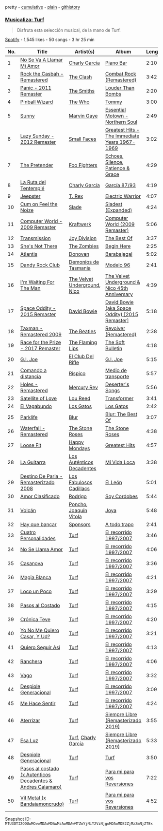 pretty - [cumulative](/playlists/cumulative/37i9dQZF1DXcX7ZBjTCIeL.md) - [plain](/playlists/plain/37i9dQZF1DXcX7ZBjTCIeL) - [githistory](https://github.githistory.xyz/mackorone/spotify-playlist-archive/blob/main/playlists/plain/37i9dQZF1DXcX7ZBjTCIeL)

### [Musicaliza: Turf](https://open.spotify.com/playlist/37i9dQZF1DXcX7ZBjTCIeL)

> Disfruta esta selección musical, de la mano de Turf.

[Spotify](https://open.spotify.com/user/spotify) - 1,545 likes - 50 songs - 3 hr 25 min

| No. | Title | Artist(s) | Album | Length |
|---|---|---|---|---|
| 1 | [No Se Va A Llamar Mi Amor](https://open.spotify.com/track/5HWfFv6sEBnpfRgJYOSCPv) | [Charly García](https://open.spotify.com/artist/3jO7X5KupvwmWTHGtHgcgo) | [Piano Bar](https://open.spotify.com/album/17utekM9a95MchXbkbh47k) | 2:10 |
| 2 | [Rock the Casbah \- Remastered](https://open.spotify.com/track/56KqaFSGTb7ifpt16t5Y1N) | [The Clash](https://open.spotify.com/artist/3RGLhK1IP9jnYFH4BRFJBS) | [Combat Rock \(Remastered\)](https://open.spotify.com/album/1ZH5g1RDq3GY1OvyD0w0s2) | 3:42 |
| 3 | [Panic \- 2011 Remaster](https://open.spotify.com/track/64D3dzWyj0GpQT1AHx4kbK) | [The Smiths](https://open.spotify.com/artist/3yY2gUcIsjMr8hjo51PoJ8) | [Louder Than Bombs](https://open.spotify.com/album/45StnugV9WQMQwk4rRoTy8) | 2:20 |
| 4 | [Pinball Wizard](https://open.spotify.com/track/6LbbHFEajG9e4m0G3L47c4) | [The Who](https://open.spotify.com/artist/67ea9eGLXYMsO2eYQRui3w) | [Tommy](https://open.spotify.com/album/5cT7ee1sy2oEbFalP4asS4) | 3:00 |
| 5 | [Sunny](https://open.spotify.com/track/6IFSPx3lqkw0ri4OJkTkLl) | [Marvin Gaye](https://open.spotify.com/artist/3koiLjNrgRTNbOwViDipeA) | [Essential Motown \- Northern Soul](https://open.spotify.com/album/6llfYTUM6CoaKRl4K2MFtc) | 2:49 |
| 6 | [Lazy Sunday \- 2012 Remaster](https://open.spotify.com/track/2HVE1zWqkWiES5XZs1uuOq) | [Small Faces](https://open.spotify.com/artist/1YqGsKpdixxSVgpfaL2AEQ) | [Greatest Hits \- The Immediate Years 1967\-1969](https://open.spotify.com/album/0cO2uSBkGgniN35oeuaUCM) | 3:02 |
| 7 | [The Pretender](https://open.spotify.com/track/7x8dCjCr0x6x2lXKujYD34) | [Foo Fighters](https://open.spotify.com/artist/7jy3rLJdDQY21OgRLCZ9sD) | [Echoes, Silence, Patience & Grace](https://open.spotify.com/album/3ilXDEG0xiajK8AbqboeJz) | 4:29 |
| 8 | [La Ruta del Tentempié](https://open.spotify.com/track/4SbQ9hU0Ve1gT1kAni022P) | [Charly García](https://open.spotify.com/artist/3jO7X5KupvwmWTHGtHgcgo) | [García 87/93](https://open.spotify.com/album/7yNFDuCsXe2P0DSenIMKxk) | 4:19 |
| 9 | [Jeepster](https://open.spotify.com/track/5BUVbe6Zt1jVgKFKMdp0p0) | [T\. Rex](https://open.spotify.com/artist/3dBVyJ7JuOMt4GE9607Qin) | [Electric Warrior](https://open.spotify.com/album/2wnq5e000z2hT7qS2F8jZ5) | 4:07 |
| 10 | [Cum on Feel the Noize](https://open.spotify.com/track/1agVrzicFWExgEiAtk8lmr) | [Slade](https://open.spotify.com/artist/10n5lhNDoSMUHWLlnST1yw) | [Sladest \(Expanded\)](https://open.spotify.com/album/0gAA09tbZAALAGebq8R3mW) | 4:24 |
| 11 | [Computer World \- 2009 Remaster](https://open.spotify.com/track/1Q8n7UU4pULe4Mf1m3DxCm) | [Kraftwerk](https://open.spotify.com/artist/0dmPX6ovclgOy8WWJaFEUU) | [Computer World \(2009 Remaster\)](https://open.spotify.com/album/42hCHiMtfs7mfBTVX3V6k7) | 5:06 |
| 12 | [Transmission](https://open.spotify.com/track/69aXQyUnUC0BWgATlSWNB2) | [Joy Division](https://open.spotify.com/artist/432R46LaYsJZV2Gmc4jUV5) | [The Best Of](https://open.spotify.com/album/0p8Zy0wEzDYiFDcSt07UHe) | 3:37 |
| 13 | [She's Not There](https://open.spotify.com/track/3dzW0SoVNyJTWWJimX8stj) | [The Zombies](https://open.spotify.com/artist/2jgPkn6LuUazBoBk6vvjh5) | [Begin Here](https://open.spotify.com/album/1vWVHhniWzqyNC0UzDDGs4) | 2:25 |
| 14 | [Atlantis](https://open.spotify.com/track/0kcEK7YuNNfE7jiTnXS1cm) | [Donovan](https://open.spotify.com/artist/6vLlQYujOujIrm7zAKzEdG) | [Barabajagal](https://open.spotify.com/album/4VAPvQJAFVGj23TnytksLy) | 5:02 |
| 15 | [Dandy Rock Club](https://open.spotify.com/track/3pd4feKi3B45PmljLXxP18) | [Demonios de Tasmania](https://open.spotify.com/artist/0mARcA4ibtJXGnWhEJa9Z0) | [Modelo 96](https://open.spotify.com/album/2uGNKMnLRyyBPNFh7X1qho) | 2:41 |
| 16 | [I'm Waiting For The Man](https://open.spotify.com/track/3fElupNRLRJ0tbUDahPrAb) | [The Velvet Underground](https://open.spotify.com/artist/1nJvji2KIlWSseXRSlNYsC), [Nico](https://open.spotify.com/artist/0IwlY33zbBXN7zlS9DP2Cj) | [The Velvet Underground & Nico 45th Anniversary](https://open.spotify.com/album/4xwx0x7k6c5VuThz5qVqmV) | 4:39 |
| 17 | [Space Oddity \- 2015 Remaster](https://open.spotify.com/track/72Z17vmmeQKAg8bptWvpVG) | [David Bowie](https://open.spotify.com/artist/0oSGxfWSnnOXhD2fKuz2Gy) | [David Bowie \(aka Space Oddity\) \[2015 Remaster\]](https://open.spotify.com/album/1ay9Z4R5ZYI2TY7WiDhNYQ) | 5:18 |
| 18 | [Taxman \- Remastered 2009](https://open.spotify.com/track/4BRkPBUxOYffM2QXVlq7aC) | [The Beatles](https://open.spotify.com/artist/3WrFJ7ztbogyGnTHbHJFl2) | [Revolver \(Remastered\)](https://open.spotify.com/album/3PRoXYsngSwjEQWR5PsHWR) | 2:38 |
| 19 | [Race for the Prize \- 2017 Remaster](https://open.spotify.com/track/1RZlGlz8eXT1KmJYpqFRzH) | [The Flaming Lips](https://open.spotify.com/artist/16eRpMNXSQ15wuJoeqguaB) | [The Soft Bulletin](https://open.spotify.com/album/1mJFgPeuLhU1PzLNBURdJC) | 4:18 |
| 20 | [G.I\. Joe](https://open.spotify.com/track/5QweJVDNoVnQhugMv4OyoS) | [El Club Del Rifle](https://open.spotify.com/artist/27eER4JZvs0SXaFYK0UJNw) | [G.I\. Joe](https://open.spotify.com/album/3bTNWJgjFoGdmORs7S7npP) | 5:15 |
| 21 | [Comando a distancia](https://open.spotify.com/track/5pDgpvMvVBHGmUf6w4NED3) | [Ríspico](https://open.spotify.com/artist/6OhLpYmaC1EJSiacgScddz) | [Medio de transporte](https://open.spotify.com/album/6GDh94Edx3qOR8KsOR50Ca) | 5:57 |
| 22 | [Holes \- Remastered](https://open.spotify.com/track/55mEIzlNXYiUXoYgx9S4PI) | [Mercury Rev](https://open.spotify.com/artist/77oD8X9qLXZhpbCjv53l5n) | [Deserter's Songs](https://open.spotify.com/album/7djamhNmvVLPDg9FbO149d) | 5:56 |
| 23 | [Satellite of Love](https://open.spotify.com/track/5WyuRWUcOOhAic0tj9Pl28) | [Lou Reed](https://open.spotify.com/artist/42TFhl7WlMRXiNqzSrnzPL) | [Transformer](https://open.spotify.com/album/5SqbMEyAt8332ISGiLX0St) | 3:41 |
| 24 | [El Vagabundo](https://open.spotify.com/track/3NiuFVMAPg7X8X5hxqVJQP) | [Los Gatos](https://open.spotify.com/artist/7wL1RaL0IEr7bK2WKV9sEU) | [Los Gatos](https://open.spotify.com/album/0vTTjKizDeDsQJKzdT7s8G) | 2:42 |
| 25 | [Parklife](https://open.spotify.com/track/3mqRLlD9j92BBv1ueFhJ1l) | [Blur](https://open.spotify.com/artist/7MhMgCo0Bl0Kukl93PZbYS) | [Blur: The Best Of](https://open.spotify.com/album/1bgkxe4t0HNeLn9rhrx79x) | 3:07 |
| 26 | [Waterfall \- Remastered](https://open.spotify.com/track/4CWgqHRJjDLd2PCedMz8eY) | [The Stone Roses](https://open.spotify.com/artist/1lYT0A0LV5DUfxr6doRP3d) | [The Stone Roses](https://open.spotify.com/album/0um9FI6BLBldL5POP4D4Cw) | 4:38 |
| 27 | [Loose Fit](https://open.spotify.com/track/6GMJZexPddSAgJu0qp76UE) | [Happy Mondays](https://open.spotify.com/artist/339DNkQkuhHKEcHw6oK8f0) | [Greatest Hits](https://open.spotify.com/album/4KapcT8hGnauYnTSmxAkKh) | 4:57 |
| 28 | [La Guitarra](https://open.spotify.com/track/6aPoVnA9UDncMyKgTAicsO) | [Los Auténticos Decadentes](https://open.spotify.com/artist/3HrbmsYpKjWH1lzhad7alj) | [Mi Vida Loca](https://open.spotify.com/album/2wV2nY2P5vHYiUNTWWzXj5) | 3:38 |
| 29 | [Destino De Paria \- Remasterizado 2008](https://open.spotify.com/track/6UzC2KDdfl9DQgtLKJFL8M) | [Los Fabulosos Cadillacs](https://open.spotify.com/artist/2FS22haX3FYbyOsUAkuYqZ) | [El León](https://open.spotify.com/album/3ECynr5YW2UuIJFPOGve9H) | 5:01 |
| 30 | [Amor Clasificado](https://open.spotify.com/track/5MK642wCaNr9hRDZ3kWyDX) | [Rodrigo](https://open.spotify.com/artist/235Vf4hkmwvxjVEMuCbRxm) | [Soy Cordobes](https://open.spotify.com/album/20PWLBvxLIh1mo0Cq4tek3) | 5:44 |
| 31 | [Volcán](https://open.spotify.com/track/6UsgX2tkvWXDk8MKLh2e8I) | [Poncho](https://open.spotify.com/artist/4ADdzb8h9qQTE8XPmSxY8r), [Joaquín Vitola](https://open.spotify.com/artist/4GHo23JMbtceTkGJdnEaXd) | [Joya](https://open.spotify.com/album/4AMYEdyQWIvwyRzXZF0FA0) | 5:48 |
| 32 | [Hay que bancar](https://open.spotify.com/track/5fslijor11gHQNgFpRBe6h) | [Sponsors](https://open.spotify.com/artist/7DJFfmhhEYgHVtcjXmygUM) | [A todo trapo](https://open.spotify.com/album/0acwRdeBXSt8S3ugf4KTTe) | 2:41 |
| 33 | [Cuatro Personalidades](https://open.spotify.com/track/5BpX9Ekab2m8S2jZHrcL5Z) | [Turf](https://open.spotify.com/artist/0Zncosr79q01riJYbSBNA1) | [El recorrido 1997/2007](https://open.spotify.com/album/6Yzzea9v0KPxDAbOf7S5tB) | 3:46 |
| 34 | [No Se Llama Amor](https://open.spotify.com/track/70zMA8phhIznXMoioQNkzE) | [Turf](https://open.spotify.com/artist/0Zncosr79q01riJYbSBNA1) | [El recorrido 1997/2007](https://open.spotify.com/album/6Yzzea9v0KPxDAbOf7S5tB) | 4:06 |
| 35 | [Casanova](https://open.spotify.com/track/427Oj4vnJR4TUXq6RNA0GQ) | [Turf](https://open.spotify.com/artist/0Zncosr79q01riJYbSBNA1) | [El recorrido 1997/2007](https://open.spotify.com/album/6Yzzea9v0KPxDAbOf7S5tB) | 3:36 |
| 36 | [Magia Blanca](https://open.spotify.com/track/7BKSAWyKkncSvpR6zfgoet) | [Turf](https://open.spotify.com/artist/0Zncosr79q01riJYbSBNA1) | [El recorrido 1997/2007](https://open.spotify.com/album/6Yzzea9v0KPxDAbOf7S5tB) | 4:21 |
| 37 | [Loco un Poco](https://open.spotify.com/track/3tmAuUXVh4Dk9v22q0nXQ8) | [Turf](https://open.spotify.com/artist/0Zncosr79q01riJYbSBNA1) | [El recorrido 1997/2007](https://open.spotify.com/album/6Yzzea9v0KPxDAbOf7S5tB) | 3:29 |
| 38 | [Pasos al Costado](https://open.spotify.com/track/5HAS44AAAxcsomPBHGd4zK) | [Turf](https://open.spotify.com/artist/0Zncosr79q01riJYbSBNA1) | [El recorrido 1997/2007](https://open.spotify.com/album/6Yzzea9v0KPxDAbOf7S5tB) | 4:15 |
| 39 | [Crónica Teve](https://open.spotify.com/track/1vjTW3yaO0ymjGP9XuGN7N) | [Turf](https://open.spotify.com/artist/0Zncosr79q01riJYbSBNA1) | [El recorrido 1997/2007](https://open.spotify.com/album/6Yzzea9v0KPxDAbOf7S5tB) | 4:20 |
| 40 | [Yo No Me Quiero Casar, Y Ud?](https://open.spotify.com/track/0WItXokpCGO3QoesREuW8p) | [Turf](https://open.spotify.com/artist/0Zncosr79q01riJYbSBNA1) | [El recorrido 1997/2007](https://open.spotify.com/album/6Yzzea9v0KPxDAbOf7S5tB) | 3:21 |
| 41 | [Quiero Seguir Así](https://open.spotify.com/track/5QMsH3AkqbAJ1XhjQuMhR9) | [Turf](https://open.spotify.com/artist/0Zncosr79q01riJYbSBNA1) | [El recorrido 1997/2007](https://open.spotify.com/album/6Yzzea9v0KPxDAbOf7S5tB) | 4:13 |
| 42 | [Ranchera](https://open.spotify.com/track/6DzNpi7gE5kofHk0oiI1VR) | [Turf](https://open.spotify.com/artist/0Zncosr79q01riJYbSBNA1) | [El recorrido 1997/2007](https://open.spotify.com/album/6Yzzea9v0KPxDAbOf7S5tB) | 4:06 |
| 43 | [Vago](https://open.spotify.com/track/5PNzOCJ5DFlBHw02NkrmcH) | [Turf](https://open.spotify.com/artist/0Zncosr79q01riJYbSBNA1) | [El recorrido 1997/2007](https://open.spotify.com/album/6Yzzea9v0KPxDAbOf7S5tB) | 3:32 |
| 44 | [Despiole Generacional](https://open.spotify.com/track/7Clkl3Y8VRqoKfcX42o6qW) | [Turf](https://open.spotify.com/artist/0Zncosr79q01riJYbSBNA1) | [El recorrido 1997/2007](https://open.spotify.com/album/6Yzzea9v0KPxDAbOf7S5tB) | 3:09 |
| 45 | [Me Hace Sentir](https://open.spotify.com/track/0ZnMspQ6h1WoV5qoi9TFKO) | [Turf](https://open.spotify.com/artist/0Zncosr79q01riJYbSBNA1) | [El recorrido 1997/2007](https://open.spotify.com/album/6Yzzea9v0KPxDAbOf7S5tB) | 4:24 |
| 46 | [Aterrizar](https://open.spotify.com/track/2O0rawZ7vCJtXkZ5A0WfjA) | [Turf](https://open.spotify.com/artist/0Zncosr79q01riJYbSBNA1) | [Siempre Libre \(Remasterizado 2019\)](https://open.spotify.com/album/3fokR8ICdx6Oz8SNW6OHjC) | 3:55 |
| 47 | [Esa Luz](https://open.spotify.com/track/4q7InFupWrwUsawCrOCu6I) | [Turf](https://open.spotify.com/artist/0Zncosr79q01riJYbSBNA1), [Charly García](https://open.spotify.com/artist/3jO7X5KupvwmWTHGtHgcgo) | [Siempre Libre \(Remasterizado 2019\)](https://open.spotify.com/album/3fokR8ICdx6Oz8SNW6OHjC) | 5:33 |
| 48 | [Despiole Generacional](https://open.spotify.com/track/7dsP00ueT3pYZHFOYZOtfg) | [Turf](https://open.spotify.com/artist/0Zncosr79q01riJYbSBNA1) | [Turf](https://open.spotify.com/album/0ZFSgOIzslnsomJl9HhXHV) | 3:50 |
| 49 | [Pasos al costado \(x Autenticos Decadentes & Andres Calamaro\)](https://open.spotify.com/track/7L9EqXQWrsVUn2zYKEY1am) | [Turf](https://open.spotify.com/artist/0Zncosr79q01riJYbSBNA1) | [Para mi para vos Reversiones](https://open.spotify.com/album/7n1uPO2kn3WlgaEjHvT47n) | 7:22 |
| 50 | [Vil Metal \(x Bandajamoncrudo\)](https://open.spotify.com/track/5x1avj5frIoRuFsGsNSpOg) | [Turf](https://open.spotify.com/artist/0Zncosr79q01riJYbSBNA1) | [Para mi para vos Reversiones](https://open.spotify.com/album/7n1uPO2kn3WlgaEjHvT47n) | 4:52 |

Snapshot ID: `MTU3OTI2ODUwMCwwMDAwMDAwMzAwMDAwMTZmYjNiY2ViNjgwMDAwMDE2ZjMzZmNjZTEx`
